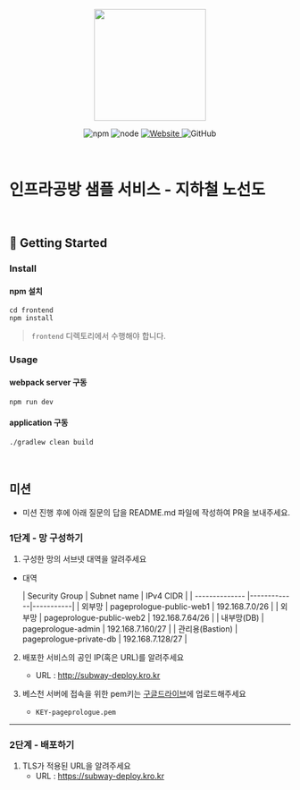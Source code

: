 <p align="center">
    <img width="200px;" src="https://raw.githubusercontent.com/woowacourse/atdd-subway-admin-frontend/master/images/main_logo.png"/>
</p>
<p align="center">
  <img alt="npm" src="https://img.shields.io/badge/npm-%3E%3D%205.5.0-blue">
  <img alt="node" src="https://img.shields.io/badge/node-%3E%3D%209.3.0-blue">
  <a href="https://edu.nextstep.camp/c/R89PYi5H" alt="nextstep atdd">
    <img alt="Website" src="https://img.shields.io/website?url=https%3A%2F%2Fedu.nextstep.camp%2Fc%2FR89PYi5H">
  </a>
  <img alt="GitHub" src="https://img.shields.io/github/license/next-step/atdd-subway-service">
</p>

<br>

# 인프라공방 샘플 서비스 - 지하철 노선도

<br>

## 🚀 Getting Started

### Install

#### npm 설치

```
cd frontend
npm install
```

> `frontend` 디렉토리에서 수행해야 합니다.

### Usage

#### webpack server 구동

```
npm run dev
```

#### application 구동

```
./gradlew clean build
```

<br>

## 미션

* 미션 진행 후에 아래 질문의 답을 README.md 파일에 작성하여 PR을 보내주세요.

### 1단계 - 망 구성하기

1. 구성한 망의 서브넷 대역을 알려주세요

- 대역

  | Security Group | Subnet name | IPv4 CIDR |
                              | -------------- |-------------|-----------|
  | 외부망 | pageprologue-public-web1 | 192.168.7.0/26 |
  | 외부망 | pageprologue-public-web2 | 192.168.7.64/26 |
  | 내부망(DB) | pageprologue-admin | 192.168.7.160/27 |
  | 관리용(Bastion) | pageprologue-private-db | 192.168.7.128/27 |


2. 배포한 서비스의 공인 IP(혹은 URL)를 알려주세요
    - URL : http://subway-deploy.kro.kr

3. 베스천 서버에 접속을 위한 pem키는 [구글드라이브](https://drive.google.com/drive/folders/1dZiCUwNeH1LMglp8dyTqqsL1b2yBnzd1?usp=sharing)에
   업로드해주세요
    - ``KEY-pageprologue.pem``

---

### 2단계 - 배포하기

1. TLS가 적용된 URL을 알려주세요
    - URL : https://subway-deploy.kro.kr


